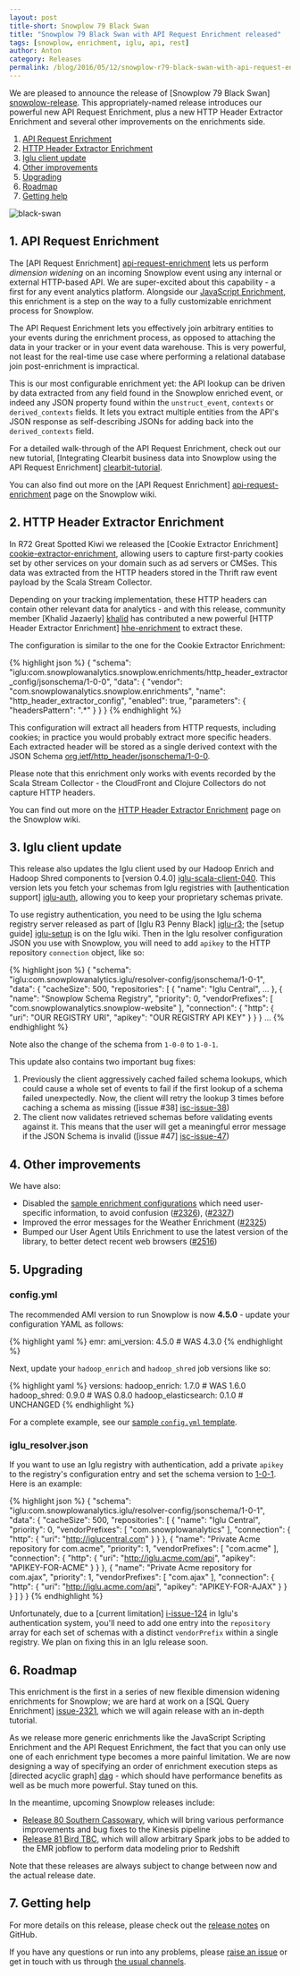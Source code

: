 ```yaml
---
layout: post
title-short: Snowplow 79 Black Swan
title: "Snowplow 79 Black Swan with API Request Enrichment released"
tags: [snowplow, enrichment, iglu, api, rest]
author: Anton
category: Releases
permalink: /blog/2016/05/12/snowplow-r79-black-swan-with-api-request-enrichment-released/
---
```


We are pleased to announce the release of [Snowplow 79 Black Swan] [snowplow-release]. This appropriately-named release introduces our powerful new API Request Enrichment, plus a new HTTP Header Extractor Enrichment and several other improvements on the enrichments side.

1. [API Request Enrichment](/blog/2016/05/12/snowplow-r79-black-swan-with-api-request-enrichment-released#api-request-enrichment)
2. [HTTP Header Extractor Enrichment](/blog/2016/05/12/snowplow-r79-black-swan-with-api-request-enrichment-released#http-header-extractor-enrichment)
3. [Iglu client update](/blog/2016/05/12/snowplow-r79-black-swan-with-api-request-enrichment-released#iglu-client)
4. [Other improvements](/blog/2016/05/12/snowplow-r79-black-swan-with-api-request-enrichment-released#other)
5. [Upgrading](/blog/2016/05/12/snowplow-r79-black-swan-with-api-request-enrichment-released#upgrading)
6. [Roadmap](/blog/2016/05/12/snowplow-r79-black-swan-with-api-request-enrichment-released#roadmap)
7. [Getting help](/blog/2016/05/12/snowplow-r79-black-swan-with-api-request-enrichment-released#help)

![black-swan][black-swan]

<!--more-->

<h2 id="api-request-enrichment">1. API Request Enrichment</h2>

The [API Request Enrichment] [api-request-enrichment] lets us perform _dimension widening_ on an incoming Snowplow event using any internal or external HTTP-based API. We are super-excited about this capability - a first for any event analytics platform. Alongside our [JavaScript Enrichment][js-enrichment], this enrichment is a step on the way to a fully customizable enrichment process for Snowplow.

The API Request Enrichment lets you effectively join arbitrary entities to your events during the enrichment process, as opposed to attaching the data in your tracker or in your event data warehouse. This is very powerful, not least for the real-time use case where performing a relational database join post-enrichment is impractical.

This is our most configurable enrichment yet: the API lookup can be driven by data extracted from any field found in the Snowplow enriched event, or indeed any JSON property found within the `unstruct_event`, `contexts` or `derived_contexts` fields. It lets you extract multiple entities from the API's JSON response as self-describing JSONs for adding back into the `derived_contexts` field.

For a detailed walk-through of the API Request Enrichment, check out our new tutorial, [Integrating Clearbit business data into Snowplow using the API Request Enrichment] [clearbit-tutorial].

You can also find out more on the [API Request Enrichment] [api-request-enrichment] page on the Snowplow wiki.

<h2 id="http-header-extractor-enrichment">2. HTTP Header Extractor Enrichment</h2>

In R72 Great Spotted Kiwi we released the [Cookie Extractor Enrichment] [cookie-extractor-enrichment], allowing users to capture first-party cookies set by other services on your domain such as ad servers or CMSes. This data was extracted from the HTTP headers stored in the Thrift raw event payload by the Scala Stream Collector.

Depending on your tracking implementation, these HTTP headers can contain other relevant data for analytics - and with this release, community member [Khalid Jazaerly] [khalid] has contributed a new powerful [HTTP Header Extractor Enrichment] [hhe-enrichment] to extract these.

The configuration is similar to the one for the Cookie Extractor Enrichment:

{% highlight json %}
{
  "schema": "iglu:com.snowplowanalytics.snowplow.enrichments/http_header_extractor_config/jsonschema/1-0-0",
  "data": {
    "vendor": "com.snowplowanalytics.snowplow.enrichments",
    "name": "http_header_extractor_config",
    "enabled": true,
    "parameters": {
      "headersPattern": ".*"
    }
  }
}
{% endhighlight %}

This configuration will extract all headers from HTTP requests, including cookies; in practice you would probably extract more specific headers. Each extracted header will be stored as a single derived context with the JSON Schema [org.ietf/http_header/jsonschema/1-0-0][header-schema].

Please note that this enrichment only works with events recorded by the Scala Stream Collector - the CloudFront and Clojure Collectors do not capture HTTP headers.

You can find out more on the [HTTP Header Extractor Enrichment][hhe-enrichment] page on the Snowplow wiki.

<h2 id="iglu-client">3. Iglu client update</h2>

This release also updates the Iglu client used by our Hadoop Enrich and Hadoop Shred components to [version 0.4.0] [iglu-scala-client-040]. This version lets you fetch your schemas from Iglu registries with [authentication support] [iglu-auth], allowing you to keep your proprietary schemas private.

To use registry authentication, you need to be using the Iglu schema registry server released as part of [Iglu R3 Penny Black] [iglu-r3]; the [setup guide] [iglu-setup] is on the Iglu wiki. Then in the Iglu resolver configuration JSON you use with Snowplow, you will need to add `apikey` to the HTTP repository `connection` object, like so:

{% highlight json %}
{
  "schema": "iglu:com.snowplowanalytics.iglu/resolver-config/jsonschema/1-0-1",
  "data": {
    "cacheSize": 500,
    "repositories": [
      {
        "name": "Iglu Central",
        ...
      },
      {
        "name": "Snowplow Schema Registry",
        "priority": 0,
        "vendorPrefixes": [
          "com.snowplowanalytics.snowplow-website"
        ],
        "connection": {
          "http": {
            "uri": "OUR REGISTRY URI",
            "apikey": "OUR REGISTRY API KEY"
          }
        }
      }
      ...
{% endhighlight %}

Note also the change of the schema from `1-0-0` to `1-0-1`.

This update also contains two important bug fixes:

1. Previously the client aggressively cached failed schema lookups, which could cause a whole set of events to fail if the first lookup of a schema failed unexpectedly. Now, the client will retry the lookup 3 times before caching a schema as missing ([issue #38] [isc-issue-38])
2. The client now validates retrieved schemas before validating events against it. This means that the user will get a meaningful error message if the JSON Schema is invalid ([issue #47] [isc-issue-47])

<h2 id="other">4. Other improvements</h2>

We have also:

* Disabled the [sample enrichment configurations][enrichment-configs] which need user-specific information, to avoid confusion ([#2326][issue-2326]), ([#2327][issue-2327])
* Improved the error messages for the Weather Enrichment ([#2325][issue-2325])
* Bumped our User Agent Utils Enrichment to use the latest version of the library, to better detect recent web browsers ([#2516][issue-2516])

<h2 id="upgrading">5. Upgrading</h2>

<h3>config.yml</h3>

The recommended AMI version to run Snowplow is now **4.5.0** - update your configuration YAML as follows:

{% highlight yaml %}
emr:
  ami_version: 4.5.0 # WAS 4.3.0
{% endhighlight %}

Next, update your `hadoop_enrich` and `hadoop_shred` job versions like so:

{% highlight yaml %}
versions:
  hadoop_enrich: 1.7.0        # WAS 1.6.0
  hadoop_shred: 0.9.0         # WAS 0.8.0
  hadoop_elasticsearch: 0.1.0 # UNCHANGED
{% endhighlight %}

For a complete example, see our [sample `config.yml` template][emretlrunner-config-yml].

<h3>iglu_resolver.json</h3>

If you want to use an Iglu registry with authentication, add a private `apikey` to the registry's configuration entry and set the schema version to [1-0-1][resolver-conf-101]. Here is an example:

{% highlight json %}
{
  "schema": "iglu:com.snowplowanalytics.iglu/resolver-config/jsonschema/1-0-1",
  "data": {
    "cacheSize": 500,
    "repositories": [
      {
        "name": "Iglu Central",
        "priority": 0,
        "vendorPrefixes": [ "com.snowplowanalytics" ],
        "connection": {
          "http": {
            "uri": "http://iglucentral.com"
          }
        }
      },
      {
        "name": "Private Acme repository for com.acme",
        "priority": 1,
        "vendorPrefixes": [ "com.acme" ],
        "connection": {
          "http": {
            "uri": "http://iglu.acme.com/api",
            "apikey": "APIKEY-FOR-ACME"
          }
        }
      },
      {
        "name": "Private Acme repository for com.ajax",
        "priority": 1,
        "vendorPrefixes": [ "com.ajax" ],
        "connection": {
          "http": {
            "uri": "http://iglu.acme.com/api",
            "apikey": "APIKEY-FOR-AJAX"
          }
        }
      }
    ]
  }
}
{% endhighlight %}

Unfortunately, due to a [current limitation] [i-issue-124] in Iglu's authentication system, you'll need to add one entry into the `repository` array for each set of schemas with a distinct `vendorPrefix` within a single registry. We plan on fixing this in an Iglu release soon.

<h2 id="roadmap">6. Roadmap</h2>

This enrichment is the first in a series of new flexible dimension widening enrichments for Snowplow; we are hard at work on a [SQL Query Enrichment] [issue-2321], which we will again release with an in-depth tutorial.

As we release more generic enrichments like the JavaScript Scripting Enrichment and the API Request Enrichment, the fact that you can only use one of each enrichment type becomes a more painful limitation. We are now designing a way of specifying an order of enrichment execution steps as [directed acyclic graph] [dag] - which should have performance benefits as well as be much more powerful. Stay tuned on this.

In the meantime, upcoming Snowplow releases include:

* [Release 80 Southern Cassowary][r80-milestone], which will bring various performance improvements and bug fixes to the Kinesis pipeline
* [Release 81 Bird TBC][r81-milestone], which will allow arbitrary Spark jobs to be added to the EMR jobflow to perform data modeling prior to Redshift

Note that these releases are always subject to change between now and the actual release date.

<h2 id="help">7. Getting help</h2>

For more details on this release, please check out the [release notes][snowplow-release] on GitHub.

If you have any questions or run into any problems, please [raise an issue][issues] or get in touch with us through [the usual channels][talk-to-us].

[black-swan]: /assets/img/blog/2016/04/black-swan.jpg

[clearbit-tutorial]: http://discourse.snowplowanalytics.com/t/integrating-clearbit-data-into-snowplow-using-the-api-request-enrichment/210

[js-enrichment]: https://github.com/snowplow/snowplow/wiki/JavaScript-script-enrichment
[cookie-extractor-enrichment]: https://github.com/snowplow/snowplow/wiki/Cookie-extractor-enrichment
[api-request-enrichment]: https://github.com/snowplow/snowplow/wiki/API-Request-enrichment
[hhe-enrichment]: https://github.com/snowplow/snowplow/wiki/HTTP-header-extractor-enrichment

[header-schema]: https://github.com/snowplow/iglu-central/blob/master/schemas/org.ietf/http_header/jsonschema/1-0-0

[jsonpath]: http://goessner.net/articles/JsonPath/
[khalid]: https://github.com/khalidjaz
[schema-guru]: https://github.com/snowplow/schema-guru

[iglu-setup]: https://github.com/snowplow/iglu/wiki/Setting-up-an-Iglu-repository
[iglu-auth]: https://github.com/snowplow/iglu/wiki/API-authentication
[iglu-scala]:  https://github.com/snowplow/iglu/wiki/Scala-repo
[resolver-conf-101]: https://github.com/snowplow/iglu-central/blob/master/schemas/com.snowplowanalytics.iglu/resolver-config/jsonschema/1-0-1
[iglu-scala-client-040]: https://github.com/snowplow/iglu-scala-client/releases/tag/0.4.0
[iglu-r3]: blog/2016/03/04/iglu-r3-penny-black-released/

[enrichment-configs]: https://github.com/snowplow/snowplow/tree/master/3-enrich/config/enrichments
[issue-2321]: https://github.com/snowplow/snowplow/issues/2321
[issue-2325]: https://github.com/snowplow/snowplow/issues/2325
[issue-2326]: https://github.com/snowplow/snowplow/issues/2326
[issue-2327]: https://github.com/snowplow/snowplow/issues/2327
[issue-2516]: https://github.com/snowplow/snowplow/issues/2516
[i-issue-124]: https://github.com/snowplow/iglu/issues/124
[isc-issue-38]: https://github.com/snowplow/iglu-scala-client/issues/38
[isc-issue-47]: https://github.com/snowplow/iglu-scala-client/issues/47

[r80-milestone]: https://github.com/snowplow/snowplow/issues?q=is%3Aopen+is%3Aissue+milestone%3A%22Release+80+[KIN]+Southern+Cassowary%22
[r81-milestone]: https://github.com/snowplow/snowplow/issues?q=is%3Aopen+is%3Aissue+milestone%3A%22Release+81+[HAD]+Bird+TBC%22
[dag]: https://en.wikipedia.org/wiki/Directed_acyclic_graph

[emretlrunner-config-yml]: https://github.com/snowplow/snowplow/blob/master/3-enrich/emr-etl-runner/config/config.yml.sample

[snowplow-release]: https://github.com/snowplow/snowplow/releases/r79-black-swan
[wiki]: https://github.com/snowplow/snowplow/wiki
[issues]: https://github.com/snowplow/snowplow/issues
[talk-to-us]: https://github.com/snowplow/snowplow/wiki/Talk-to-us
[changelog]: https://github.com/snowplow/snowplow/blob/master/CHANGELOG
